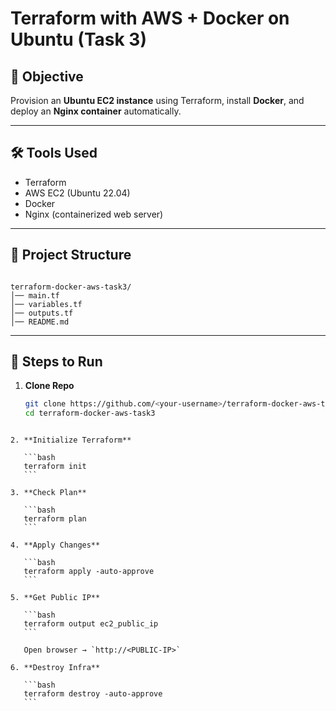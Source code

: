 # Terraform with AWS + Docker on Ubuntu (Task 3)

## 🎯 Objective
Provision an **Ubuntu EC2 instance** using Terraform, install **Docker**, and deploy an **Nginx container** automatically.

---

## 🛠️ Tools Used
- Terraform
- AWS EC2 (Ubuntu 22.04)
- Docker
- Nginx (containerized web server)

---

## 📂 Project Structure
```

terraform-docker-aws-task3/
│── main.tf
│── variables.tf
│── outputs.tf
│── README.md

````

---

## 🚀 Steps to Run

1. **Clone Repo**
   ```bash
   git clone https://github.com/<your-username>/terraform-docker-aws-task3.git
   cd terraform-docker-aws-task3
````

2. **Initialize Terraform**

   ```bash
   terraform init
   ```

3. **Check Plan**

   ```bash
   terraform plan
   ```

4. **Apply Changes**

   ```bash
   terraform apply -auto-approve
   ```

5. **Get Public IP**

   ```bash
   terraform output ec2_public_ip
   ```

   Open browser → `http://<PUBLIC-IP>` 

6. **Destroy Infra**

   ```bash
   terraform destroy -auto-approve
   ```
